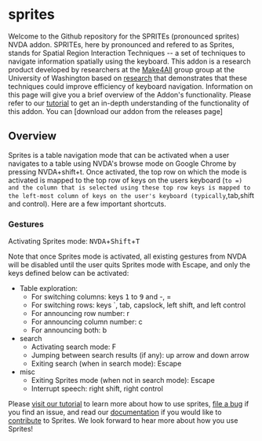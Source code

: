 # sprites
Welcome to the Github repository for the SPRITEs (pronounced sprites) NVDA addon. SPRITEs, here by pronounced and refered to as Sprites, stands for Spatial Region Interaction Techniques -- a set of techniques to navigate information spatially using the keyboard. This addon is a research product developed by researchers at the [Make4All](https://make4all.org/) group group at the University of Washington based on [research](https://make4all.org/portfolio/nonvisual-interaction-techniques-at-the-keyboard-surface/) that demonstrates that these techniques could improve efficiency of keyboard navigation. Information on this page will give you a brief overview of the Addon's functionality. Please refer to our [tutorial](https://make4all.github.io/sprites/tutorial/tutorial.html) to get an in-depth understanding of the functionality of this addon. You can [download our addon from the releases page]

## Overview

Sprites is a table navigation mode that can be activated when a user navigates to a table using NVDA's browse mode on Google Chrome by pressing NVDA+shift+t. Once activated, the top row on which the mode is activated is mapped to the top row of keys on the users keyboard (` to =) and the column that is selected using these top row keys is mapped to the left-most column of keys on the user's keyboard (typically `,tab,shift and control). Here are a few important shortcuts.

### Gestures

Activating Sprites mode: <kbd>NVDA</kbd>+<kbd>Shift</kbd>+<kbd>T</kbd>

Note that once Sprites mode is activated, all existing gestures from NVDA will be disabled until the user quits Sprites mode with Escape, and only the keys defined below can be activated:

* Table exploration:
    * For switching columns: keys <kbd>1</kbd> to <kbd>9</kbd> and -, =
    * For switching rows: keys `, tab, capslock, left shift, and left control
    * For announcing row number: r
    * For announcing column number: c
    * For announcing both: b
* search
    * Activating search mode: F
    * Jumping between search results (if any): up arrow and down arrow
    * Exiting search (when in search mode): Escape
* misc
    * Exiting Sprites mode (when not in search mode): Escape
    * Interrupt speech: right shift, right control

Please [visit our tutorial](https://make4all.github.io/sprites/tutorial/tutorial.html) to learn more about how to use sprites, [file a bug](https://github.com/make4all/sprites/issues) if you find an issue, and read our [documentation](https://github.com/make4all/sprites/wiki/internals) if you would like to [contribute](https://github.com/make4all/sprites/wiki/contributing) to Sprites. We look forward to hear more about how you use Sprites!